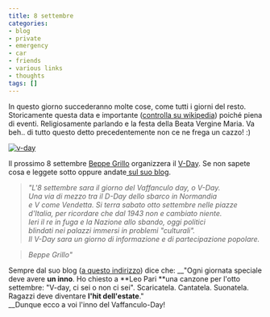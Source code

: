 ```yaml
---
title: 8 settembre
categories:
- blog
- private
- emergency
- car
- friends
- various links
- thoughts
tags: []
---
```

In questo giorno succederanno molte cose, come tutti i giorni del resto.
Storicamente questa data e importante ([controlla su
wikipedia](http://it.wikipedia.org/wiki/8_settembre
"http://it.wikipedia.org/wiki/8_settembre" )) poiché piena di eventi.
Religiosamente parlando e la festa della Beata Vergine Maria. Va beh.. di
tutto questo detto precedentemente non ce ne frega un cazzo! :)

[![v-day]({{site.url}}/images/v-day.jpg)]({{site.url}}/images/v-day.jpg
"v-day" )

Il prossimo 8 settembre [Beppe Grillo](http://www.beppegrillo.it
"http://www.beppegrillo.it" ) organizzera il
[V-Day](http://www.beppegrillo.it/vaffanculoday/
"http://www.beppegrillo.it/vaffanculoday/" ). Se non sapete cosa e leggete
sotto oppure andate[ sul suo blog](http://www.beppegrillo.it/
"http://www.beppegrillo.it/" ).

> _"L'8 settembre sara il giorno del Vaffanculo day, o V-Day.  
Una via di mezzo tra il D-Day dello sbarco in Normandia  
e V come Vendetta. Si terra sabato otto settembre nelle piazze  
d'Italia, per ricordare che dal 1943 non e cambiato niente.  
Ieri il re in fuga e la Nazione allo sbando, oggi politici  
blindati nei palazzi immersi in problemi "culturali".  
Il V-Day sara un giorno di informazione e di partecipazione popolare._

>

> _Beppe Grillo"_

Sempre dal suo blog ([a questo
indirizzo](http://www.beppegrillo.it/2007/08/linno_del_vday.html
"http://www.beppegrillo.it/2007/08/linno_del_vday.html" )) dice che: __"Ogni
giornata speciale deve avere **un inno**. Ho chiesto a **Leo Pari **una
canzone per l'otto settembre: "V-day, ci sei o non ci sei". Scaricatela.
Cantatela. Suonatela. Ragazzi deve diventare **l'hit dell'estate**."  
__Dunque ecco a voi l'inno del Vaffanculo-Day!  

